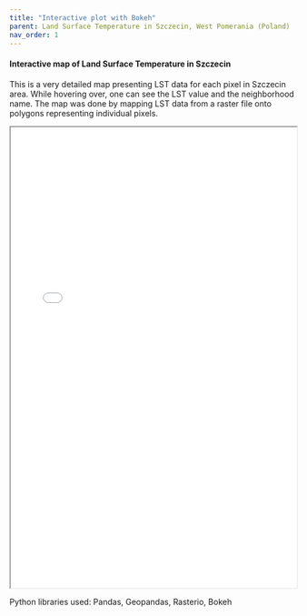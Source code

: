 ```yaml
---
title: "Interactive plot with Bokeh"
parent: Land Surface Temperature in Szczecin, West Pomerania (Poland)
nav_order: 1
---
```



#### **Interactive map of Land Surface Temperature in Szczecin** 
This is a very detailed map presenting LST data for each pixel in Szczecin area. While hovering over, one can see the LST value and the neighborhood name.
The map was done by mapping LST data from a raster file onto polygons representing individual pixels. 

<iframe src="{{ '/assets/lst_raster_to_polygons.html' | relative_url }}" width="100%" height="810"></iframe>

Python libraries used: Pandas, Geopandas, Rasterio, Bokeh